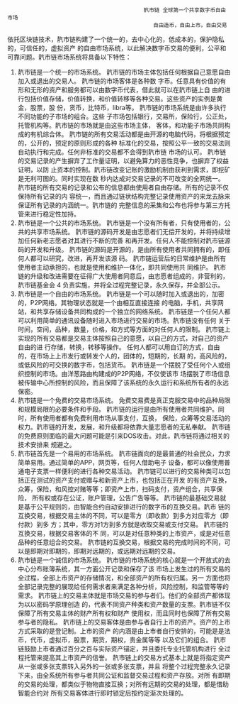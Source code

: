                                                靔市链 全球第一个共享数字币自由市场 
                                                  自由造币，自由上市，自由交易

依托区块链技术，靔市链构建了一个统一的，去中心化的，低成本的，保护隐私的，可信任的，虚拟资产 的自由市场系统，以此解决数字币交易的便利，公平和可靠问题。靔市链市场系统将具备以下特性： 
1. 靔市链是一个统一的市场系统。
   靔市链的市场主体包括任何根据自己意愿自由加入或退出的交易人。
   靔市链的市场客体是各种数 字币。任意具有价值的有形和无形的资产和服务都可以由数字币代表，借此就可以在靔市链上自 由的进行包括价值存储，价值转换，和价值转移等各种交易。这些资产的实例是黄金，股票，股 份，货币，比特币，libra等。
   靔市链的市场系统是由许多执行不同功能的子市场的组合。这些 子市场包括银行，交易所，保险行，公正处，托管机构等。靔市链的市场就是由这些市场主体， 客体，和功能子市场共同构成的有机综合体。 
   靔市链的所有交易活动都是由开源的电脑代码，将根据预定的，公开的，预定的原则形成的各种 标准化的交易，按照公平一致的交易法则自动执行和完成。任何非标准的交易都不会得到靔市链 市场的认可。 靔市链的交易记录的产生摒弃了工作量证明，以避免算力的恶性竞争，也摒弃了权益证明，以防 止资本的控制。靔市链改变记账的激励机制由获利到需求，即挖矿是无利可图的。同时实现在数 秒内达成对交易记录的不可改变的全网统一。 
   靔市链的所有交易的记录和公布的信息都由使用者自由存储。所有的记录不仅保持所有记录的内 容统一，而且通过链状结构完整记录使用资产的来龙去脉来保证所有记录的内涵统一。靔市链的 完整信息的采集和公布也将参与第三方托管来进行稳定性加持。 
2. 靔市链是一个公共的市场系统。 
   靔市链是一个没有所有者，只有使用者的，公共的共享市场系统。 靔市链的源码开发是由志愿者们无偿开发的，并将持续增加任何新老志愿者对其进行不断的完善 和再开发。任何人不能控制对靔市链源码的开发和升级。 靔市链的源码是开源的，是由所有使用者共同拥有的，即任何人都可以研究，改进，再开发该源 码。 
   靔市链运营后的日常维护是由所有使用者主动承担的，也就是使用和维护一体化，即共同使用共 同维护。 靔市链的升级和改进需要在征得广大使用者同意后，由志愿者组成的，非营利的，靔市链基金会 4 负责实施，并将全过程完整记录，永久保存，并全部公示。 
3. 靔市链是一个自由的市场系统。 
   靔市链是一个可以随时加入或退出的，加密的，P2P网络。其物理状态就是一个由相互直接连接 的电脑，手机，共享网站，和共享存储设备共同构成的一个独立的网络系统。 靔市链是一个任何人都可以利用简单的通讯设备随时进入市场进行交易的市场。靔市链没有任何 关于时间，空间，品种，数量，价格，和方式等方面的对任何人的限制。 
   靔市链上实现的所有交易都是交易主体按照自己的意愿，以自己的方式，对自己的资产自由的进 行存储，转换，转移等操作。 任何人都可以用自订的方式，自由的，在市场上上市发行或转发个人的，团体的，短期的，长期 的，高风险的，或低风险的可交换的数字币，包括货币。 
   靔市链是一个摆脱了受任何个人或组织控制的市场。由洋葱路由构建成的P2P网络，不仅使该市 场摆脱了市场信息被传输中心所控制的风险，而且保障了该系统的永久运行和系统所有者的永远 保密。
4. 靔市链是一个免费的交易市场系统。
   免费交易费是真正克服交易中的品种局限和规模局限的必要条件和手段。 
   靔市链的运行是由所有使用者共同维护。同时，所有使用者都有免费利用市场从事支付，互换， 保险，众筹等交易活动的权力。靔市链的开发，发展，和升级都将依靠大量志愿者的无私奉献。 
   靔市链的免费原则面临的最大问题可能是引来DOS攻击。对此，靔市链将通过相关的技术安排来 规避之。 
5. 靔市链首先是一个易用的市场系统。 
   靔市链面向的是最普通的社会民众，力求简单易用。通过简单的APP，网页等，任何人借助电子 设备，都可以像使用普通电子支票一样便利的进行各种交易活动。 
   靔市链可以进行的交易种类可以包括正在测试的资产支付或赠与和新资产上市，也包括正在开发 的有资产互换，众筹，保险，和风控对赌等等；即资产上市，扫码支付，资产组合，共享保险， 所有权或存在公证，账户管理，公告广告等等。 
   靔市链的最基础交易就是基于公平规则的，由智能合约自动安排进行的数字币的互换交易。靔市 链的互换交易，根据交易主体的不同，可以是零方（即收款）到多方对应零方（即付款）到多 方；其中，零方对1方到多方就是收取交易或支付交易。
   靔市链的互换交易，根据交易客体的不 同，可以是对任意种类的上市资产，或是对任意品种的任意组合的交易。
   靔市链的互换交易，根据交易的完成时间的不同，可以是即期对即期的，即期对远期的，或远期对远期的交易。 
6. 靔市链是一个诚信的市场系统。 
   靔市链的市场系统的核心就是一个开放式的去中心分布账簿系统，其一方面公开记录和保存了该 市场上发生过的所有交易的全过程，全部上市资产的存储情况，和全部资产的所有权归属。另一 方面也将全部记录完整的展现给任何需求者来满足各种分析，风险控制，和监管等等的需求。 
   靔市链上的交易主体就是市场交易的参与者们。他们的全部资产都体现为以以密码学原理创造 的，代表不同资产种类和资产数量的支票。靔市链不仅保障了所有交易主体的财产所有权和财产 使用权，而且同时也保障了所有交易参与者的隐私。
   靔市链上的交易客体是由参与者自行上市的资产。资产的上市方式采取的是登记制。上市的资产 的内涵是由上市者自行安排的，可能是是法币，代币，虚拟币，股票，期货，期权，贵金属等等 以及它们的组合。
   靔市链鼓励上市者通过百分之百与实际资产锚定，并且委托专业托管机构进行 全过程托管来提高其上市资产的信誉。 
   靔市链上的交易方式基本上就是将指定资产从一张或多张支票转入另外的一张或多张支票，并且 将整个过程完整永久记录下来，由全系统所有参与者共同公证和监督交易过程和资产存放。对所 有即期的交易的处理，都类似于物物直接互换；对所有远期的交易的处理，都是借助智能合约对 所有交易客体进行即时锁定后按约定渐次处理的。
